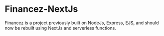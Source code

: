# Financez-NextJs
Financez is a project previously built on NodeJs, Express, EJS, and should now be rebuilt using NextJs and serverless functions. 
